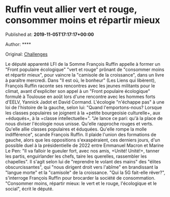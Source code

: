 
# Ruffin veut allier vert et rouge, consommer moins et répartir mieux

Published at: **2019-11-05T17:17:17+00:00**

Author: ****

Original: [Challenges](https://www.challenges.fr/politique/ruffin-veut-allier-vert-et-rouge-consommer-moins-et-repartir-mieux_683281)

Le député apparenté LFI de la Somme François Ruffin appelle à former un "Front populaire écologique" "vert et rouge" prônant de "consommer moins et répartir mieux", pour vaincre la "camisole de la croissance", dans un livre à paraître mercredi.
Dans "Il est où, le bonheur" (Les Liens qui libèrent), François Ruffin raconte ses rencontres avec les jeunes militants pour le climat, avant d'expliciter son appel à un "Front populaire écologique" formulé à Toulouse en août lors d'une rencontre avec les hommes forts d'EELV, Yannick Jadot et David Cormand.
L'écologie "n'échappe pas" à une loi de l'histoire de la gauche, selon lui: "Quand l'emportons-nous? Lorsque les classes populaires se joignent à la +petite bourgeoisie culturelle+, aux +éduqués+, à la +classe intellectuelle+".
"Je lance ce pari: qu'à la place de nous diviser l'écologie nous unisse. Qu'elle rapproche rouges et verts. Qu'elle allie classes populaires et éduquées. Qu'elle rompe la molle indifférence", scande François Ruffin.
Il plaide l'union des formations de gauche, alors que les oppositions s'exaspéraient, ces derniers jours, d'un possible duel à la présidentielle de 2022 entre Emmanuel Macron et Marine Le Pen: "Il va falloir le gueuler fort, avec nos amis, +Unité! Unité!+, tanner les partis, enguirlander les chefs, taire les querelles, rassembler les chapelles".
Il s'agit selon lui de "reprendre le volant des mains" des "élites obscurcissantes", qui "nous dirigent droit vers l'abîme" en brandissant la "langue morte" et la "camisole" de la croissance. "Qui la 5G fait-elle rêver?", s'interroge François Ruffin pour brocarder la société de consommation.
"Consommer moins, répartir mieux: le vert et le rouge, l'écologique et le social", écrit le député.
